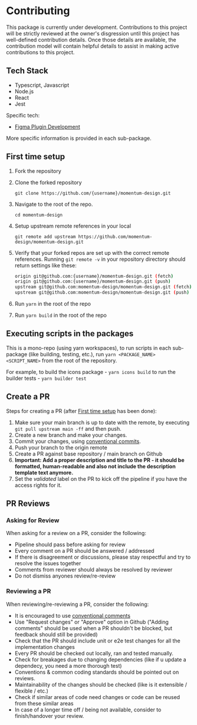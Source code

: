 # Contributing

This package is currently under development. Contributions to this project will be strictly reviewed at the owner's disgression until this project has well-defined contribution details. Once those details are available, the contribution model will contain helpful details to assist in making active contributions to this project.

## Tech Stack

- Typescript, Javascript
- Node.js
- React
- Jest

Specific tech:

- [Figma Plugin Development](https://www.figma.com/plugin-docs/)

More specific information is provided in each sub-package.

## First time setup

1. Fork the repository
2. Clone the forked repository
    ```
    git clone https://github.com/{username}/momentum-design.git
    ```
3. Navigate to the root of the repo.
    ```
    cd momentum-design
    ```
4. Setup upstream remote references in your local
    ```
    git remote add upstream https://github.com/momentum-design/momentum-design.git
    ```
5. Verify that your forked repos are set up with the correct remote references.
    Running `git remote -v` in your repository directory should return settings like these:

    ```bash
    origin git@github.com:{username}/momentum-design.git (fetch)
    origin git@github.com:{username}/momentum-design.git (push)
    upstream git@github.com:momentum-design/momentum-design.git (fetch)
    upstream git@github.com:momentum-design/momentum-design.git (push)
    ```
6. Run `yarn` in the root of the repo
7. Run `yarn build` in the root of the repo

## Executing scripts in the packages

This is a mono-repo (using yarn workspaces), to run scripts in each sub-package (like building, testing, etc.), run `yarn <PACKAGE_NAME> <SCRIPT_NAME>` from the root of the repository.

For example,
    to build the icons package - `yarn icons build`
    to run the builder tests - `yarn builder test`

## Create a PR

Steps for creating a PR (after [First time setup](#first-time-setup) has been done):

1. Make sure your main branch is up to date with the remote, by executing `git pull upstream main -ff` and then push.
2. Create a new branch and make your changes.
3. Commit your changes, using [conventional commits](https://www.conventionalcommits.org/en/v1.0.0/#summary).
4. Push your branch to the origin remote
5. Create a PR against base repository / main branch on Github
6. **Important: Add a proper description and title to the PR - it should be formatted, human-readable and also not include the description template text anymore.**
7. Set the *validated* label on the PR to kick off the pipeline if you have the access rights for it.

## PR Reviews

### Asking for Review

When asking for a review on a PR, consider the following:

- Pipeline should pass before asking for review
- Every comment on a PR should be answered / addressed
- If there is disagreement or discussions, please stay respectful and try to resolve the issues together
- Comments from reviewer should always be resolved by reviewer
- Do not dismiss anyones review/re-review

### Reviewing a PR

When reviewing/re-reviewing a PR, consider the following:

- It is encouraged to use [conventional comments](https://conventionalcomments.org/)
- Use "Request changes" or "Approve" option in Github ("Adding comments" should be used when a PR shouldn't be blocked, but feedback should still be provided)
- Check that the PR should include unit or e2e test changes for all the implementation changes
- Every PR should be checked out locally, ran and tested manually.
- Check for breakages due to changing dependencies (like if u update a dependecy, you need a more thorough test)
- Conventions & common coding standards should be pointed out on reviews.
- Maintainability of the changes should be checked (like is it extensible / flexible / etc.)
- Check if similar areas of code need changes or code can be reused from these similar areas
- In case of a longer time off / being not available, consider to finish/handover your review.
